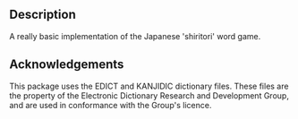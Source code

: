 ## Description

A really basic implementation of the Japanese 'shiritori' word game.

## Acknowledgements

This package uses the EDICT and KANJIDIC dictionary files. These files are the property of the Electronic Dictionary Research and Development Group, and are used in conformance with the Group's licence.

